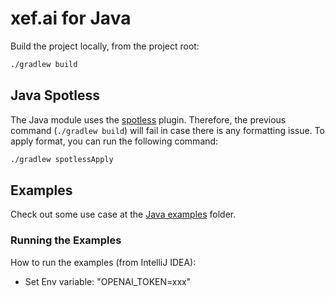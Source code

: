 # xef.ai for Java

Build the project locally, from the project root:

```bash
./gradlew build
```

## Java Spotless

The Java module uses the [spotless](https://github.com/diffplug/spotless/tree/main/plugin-gradle#java) plugin. 
Therefore, the previous command (`./gradlew build`) will fail in case there is any formatting issue. To apply format, you can run the following command:

```bash
./gradlew spotlessApply
```

## Examples

Check out some use case at the [Java examples](../examples/java) folder.

### Running the Examples

How to run the examples (from IntelliJ IDEA):

* Set Env variable: "OPENAI_TOKEN=xxx"
